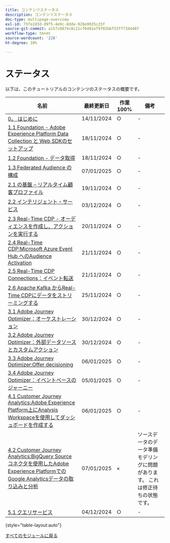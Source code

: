 ```yaml
---
title: コンテンツステータス
description: コンテンツステータス
doc-type: multipage-overview
exl-id: 75fe2d3d-d9f5-4e9c-8dde-928e9935c25f
source-git-commit: a157c0874c8c21cf6481ef9f02bbf53ff7344407
workflow-type: tm+mt
source-wordcount: '228'
ht-degree: 10%

---
```


# ステータス

以下は、このチュートリアルのコンテンツのステータスの概要です。

| 名前 | 最終更新日 | 作業 100% | 備考 |
| ---------------------- | ------------ | ------------ |------------ |
| [0。 はじめに ](./modules/gettingstarted/gettingstarted/getting-started.md) | 14/11/2024 | ○ | - |
| [1.1 Foundation - Adobe Experience Platform Data Collection と Web SDKのセットアップ ](./modules/datacollection/module1.1/data-ingestion-launch-web-sdk.md) | 18/11/2024 | ○ | - |
| [1.2 Foundation - データ取得 ](./modules/datacollection/module1.2/data-ingestion.md) | 18/11/2024 | ○ | - |
| [1.3 Federated Audience の構成 ](./modules/datacollection/module1.3/fac.md) | 07/01/2025 | ○ | - |
| [2.1 の基盤 – リアルタイム顧客プロファイル ](./modules/rtcdp-b2c/module2.1/real-time-customer-profile.md) | 19/11/2024 | ○ | - |
| [2.2 インテリジェント・サービス ](./modules/rtcdp-b2c/module2.2/intelligent-services.md) | 03/12/2024 | ○ | - |
| [2.3 Real-Time CDP - オーディエンスを作成し、アクションを実行する ](./modules/rtcdp-b2c/module2.3/real-time-cdp-build-a-segment-take-action.md) | 20/11/2024 | ○ | - |
| [2.4 Real-Time CDP:Microsoft Azure Event Hub へのAudience Activation](./modules/rtcdp-b2c/module2.4/segment-activation-microsoft-azure-eventhub.md) | 21/11/2024 | ○ | - |
| [2.5 Real-Time CDP Connections：イベント転送 ](./modules/rtcdp-b2c/module2.5/aep-data-collection-ssf.md) | 21/11/2024 | ○ | - |
| [2.6 Apache Kafka からReal-Time CDPにデータをストリーミングする ](./modules/rtcdp-b2c/module2.6/aep-apache-kafka.md) | 25/11/2024 | ○ | - |
| [3.1 Adobe Journey Optimizer：オーケストレーション ](./modules/ajo-b2c/module3.1/journey-orchestration-create-account.md) | 30/12/2024 | ○ | - |
| [3.2 Adobe Journey Optimizer：外部データソースとカスタムアクション ](./modules/ajo-b2c/module3.2/journey-orchestration-external-weather-api-sms.md) | 30/12/2024 | ○ | - |
| [3.3 Adobe Journey Optimizer:Offer decisioning](./modules/ajo-b2c/module3.3/offer-decisioning.md) | 06/01/2025 | ○ | - |
| [3.4 Adobe Journey Optimizer：イベントベースのジャーニー](./modules/ajo-b2c/module3.4/journeyoptimizer.md) | 05/01/2025 | ○ | - |
| [4.1 Customer Journey Analytics:Adobe Experience Platform上にAnalysis Workspaceを使用してダッシュボードを作成する ](./modules/cja-b2c/module4.1/customer-journey-analytics-build-a-dashboard.md) | 06/01/2025 | ○ | - |
| [4.2 Customer Journey Analytics:BigQuery Source コネクタを使用したAdobe Experience PlatformでのGoogle Analyticsデータの取り込みと分析 ](./modules/cja-b2c/module4.2/customer-journey-analytics-bigquery-gcp.md) | 07/01/2025 | × | ソースデータのデータ準備モデリングに問題があります。 これは修正待ちの状態です。 |
| [5.1 クエリサービス ](./modules/datadistiller/module5.1/query-service.md) | 04/12/2024 | ○ | - |

{style="table-layout:auto"}

[すべてのモジュールに戻る](./overview.md)
